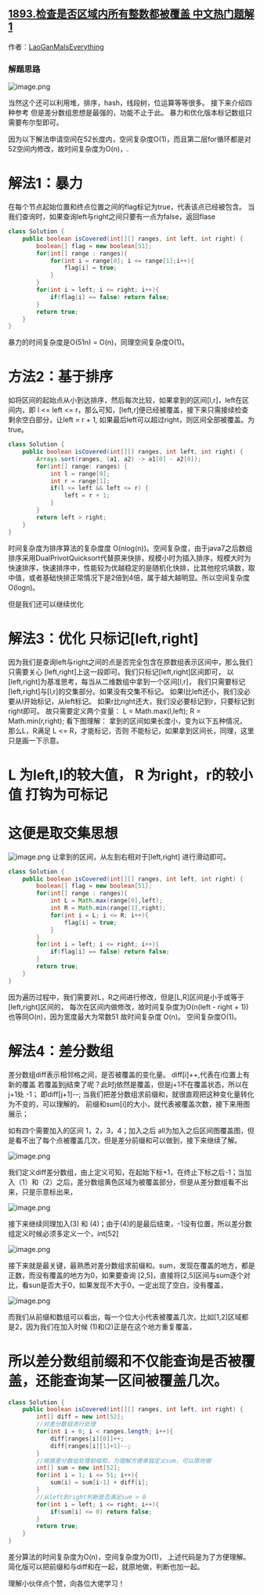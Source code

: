 ## [1893.检查是否区域内所有整数都被覆盖 中文热门题解1](https://leetcode.cn/problems/check-if-all-the-integers-in-a-range-are-covered/solutions/100000/yi-ti-san-jie-bao-li-you-hua-chai-fen-by-w7xv)

作者：[LaoGanMaIsEverything](https://leetcode.cn/u/LaoGanMaIsEverything)
### 解题思路

![image.png](https://pic.leetcode-cn.com/1626993610-TqDJYZ-image.png)

当然这个还可以利用堆，排序，hash，线段树，位运算等等很多。
接下来介绍四种参考
但是差分数组思想是最强的，功能不止于此。
暴力和优化版本标记数组只需要布尔型即可。

因为以下解法申请空间在52长度内，空间复杂度O(1)，而且第二层for循环都是对52空间内修改，故时间复杂度为O(n)，.
# 解法1：暴力
在每个节点起始位置和终点位置之间的flag标记为true，代表该点已经被包含。
当我们查询时，如果查询left与right之间只要有一点为false，返回flase

```java
class Solution {
    public boolean isCovered(int[][] ranges, int left, int right) {
        boolean[] flag = new boolean[51];
        for(int[] range : ranges){
            for(int i = range[0]; i <= range[1];i++){
                flag[i] = true;
            }
        }
        for(int i = left; i <= right; i++){
            if(flag[i] == false) return false;
        }
        return true;
    }
}
```

暴力的时间复杂度是O(51n) = O(n)，同理空间复杂度O(1)。

# 方法2：基于排序
如将区间的起始点从小到达排序，然后每次比较，如果拿到的区间[l,r]，left在区间内，即 l <= left <= r，那么可知，[left,r]便已经被覆盖，接下来只需接续检查剩余空白部分，让left = r + 1, 如果最后left可以超过right，则区间全部被覆盖。为true。

```java
class Solution {
    public boolean isCovered(int[][] ranges, int left, int right) {
        Arrays.sort(ranges, (a1, a2) -> a1[0] - a2[0]);
        for(int[] range: ranges) {
            int l = range[0];
            int r = range[1];
            if(l <= left && left <= r) {
                left = r + 1;
            }
        }
        return left > right;
    }
}
```
时间复杂度为排序算法的复杂度度 O(nlog(n))。空间复杂度，由于java7之后数组排序采用DualPrivotQuicksort代替原来快排，规模小时为插入排序，规模大时为快速排序，快速排序中，性能较为优越稳定的是随机化快排，比其他挖坑填数，取中值，或者基础快排正常情况下是2倍到4倍，属于越大越明显。所以空间复杂度O(logn)。

但是我们还可以继续优化

# 解法3：优化 只标记[left,right]
因为我们是查询left与right之间的点是否完全包含在原数组表示区间中，那么我们只需要关心
[left,right]上这一段即可。我们只标记[left,right]区间即可，
以[left,right]为基准思考，每当从二维数组中拿到一个区间[l,r]，
我们只需要标记[left,right]与[l,r]的交集部分。如果没有交集不标记。
如果l比left还小，我们没必要从l开始标记，从left标记。
如果r比right还大，我们没必要标记到r，只要标记到right即可。
故只需要定义两个变量：
 L = Math.max(l,left);
 R = Math.min(r,right);
看下图理解：
拿到的区间如果长度小，变为以下五种情况， 那么L，R满足 L <= R，才能标记，否则
不能标记，如果拿到区间长，同理，这里只是画一下示意。
# L 为left,l的较大值，   R 为right，r的较小值  打钩为可标记
# 这便是取交集思想
![image.png](https://pic.leetcode-cn.com/1626978946-GWKcsR-image.png)
让拿到的区间，从左到右相对于[left,right] 进行滑动即可。
```java
class Solution {
    public boolean isCovered(int[][] ranges, int left, int right) {
        boolean[] flag = new boolean[51];
        for(int[] range : ranges){
            int L = Math.max(range[0],left);
            int R = Math.min(range[1],right);
            for(int i = L; i <= R; i++){
                flag[i] = true;
            }
        }
        for(int i = left; i <= right; i++){
            if(flag[i] == false) return false;
        }
        return true;
    }
}
```
因为遍历过程中，我们需要对L，R之间进行修改，但是[L,R]区间是小于或等于[left,right]区间的，
每次在区间内做修改，故时间复杂度为O(n(left - right + 1))也等同O(n)，因为宽度最大为常数51
故时间复杂度 O(n)。
空间复杂度O(1)。

# 解法4：差分数组
差分数组diff表示相邻格之间，是否被覆盖的变化量。
 diff[i]++,代表在i位置上有新的覆盖
若覆盖到j结束了呢？此时j依然是覆盖，但是j+1不在覆盖状态，所以在j+1处 -1；
即diff[j+1]--;
当我们把差分数组求前缀和，就很直观把这种变化量转化为不变的，可以理解的。
前缀和sum[i]的大小，就代表被覆盖次数，接下来用图展示；

如有四个需要加入的区间 1，2，3，4；加入之后 all为加入之后区间图覆盖图，但是看不出了每个点被覆盖几次，但是差分前缀和可以做到，接下来继续了解。

![image.png](https://pic.leetcode-cn.com/1627007706-iQXosm-image.png)


我们定义diff差分数组，由上定义可知，在起始下标+1，在终止下标之后-1；当加入（1）和（2）之后，差分数组黄色区域为被覆盖部分，但是从差分数组看不出来，只是示意标出来，

![image.png](https://pic.leetcode-cn.com/1626992510-GFjlTm-image.png)

接下来继续同理加入(3) 和 (4)；由于(4)的是最后结束，-1没有位置，所以差分数组定义时候必须多定义一个，int[52]

![image.png](https://pic.leetcode-cn.com/1626992543-OURLmx-image.png)

接下来就是最关键，最熟悉对差分数组求前缀和。sum，发现在覆盖的地方，都是正数，而没有覆盖的地方为0，如果要查询 [2,5]，直接将[2,5]区间与sum逐个对比，看sun是否大于0，如果发现不大于0，一定出现了空白，没有覆盖，

![image.png](https://pic.leetcode-cn.com/1626992770-HfsuqI-image.png)

而我们从前缀和数组可以看出，每一个位大小代表被覆盖几次，比如[1,2]区域都是2，因为我们在加入时候 (1)和(2)正是在这个地方重复覆盖，
# 所以差分数组前缀和不仅能查询是否被覆盖，还能查询某一区间被覆盖几次。

```java
class Solution {
    public boolean isCovered(int[][] ranges, int left, int right) {
        int[] diff = new int[52];
        //对差分数组进行处理
        for(int i = 0; i < ranges.length; i++){
            diff[ranges[i][0]]++;
            diff[ranges[i][1]+1]--;
        }
        //根据差分数组处理前缀和，为理解方便单独定义sum，可以原地做
        int[] sum = new int[52];
        for(int i = 1; i <= 51; i++){
            sum[i] = sum[i-1] + diff[i];
        }
        //从left到right判断是否满足sum > 0
        for(int i = left; i <= right; i++){
            if(sum[i] <= 0) return false;
        }
        return true;
    }
}
```

差分算法的时间复杂度为O(n)，空间复杂度为O(1)，
上述代码是为了方便理解。
简化版可以把前缀和与diff和在一起，就原地做，判断也加一起。

理解小伙伴点个赞，向各位大佬学习！